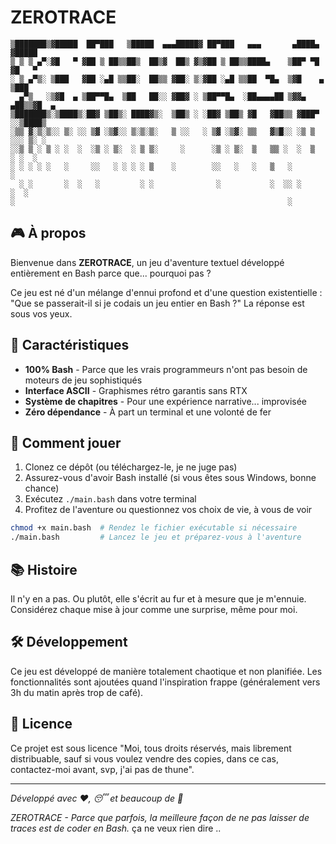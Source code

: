 # ZEROTRACE

```
▒███████▒▓█████  ██▀███   ▒█████  ▄▄▄█████▓ ██▀███   ▄▄▄       ▄████▄  ▓█████ 
▒ ▒ ▒ ▄▀░▓█   ▀ ▓██ ▒ ██▒▒██▒  ██▒▓  ██▒ ▓▒▓██ ▒ ██▒▒████▄    ▒██▀ ▀█  ▓█   ▀ 
░ ▒ ▄▀▒░ ▒███   ▓██ ░▄█ ▒▒██░  ██▒▒ ▓██░ ▒░▓██ ░▄█ ▒▒██  ▀█▄  ▒▓█    ▄ ▒███   
  ▄▀▒   ░▒▓█  ▄ ▒██▀▀█▄  ▒██   ██░░ ▓██▓ ░ ▒██▀▀█▄  ░██▄▄▄▄██ ▒▓▓▄ ▄██▒▒▓█  ▄ 
▒███████▒░▒████▒░██▓ ▒██▒░ ████▓▒░  ▒██▒ ░ ░██▓ ▒██▒ ▓█   ▓██▒▒ ▓███▀ ░░▒████▒
░▒▒ ▓░▒░▒░░ ▒░ ░░ ▒▓ ░▒▓░░ ▒░▒░▒░   ▒ ░░   ░ ▒▓ ░▒▓░ ▒▒   ▓▒█░░ ░▒ ▒  ░░░ ▒░ ░
░░▒ ▒ ░ ▒ ░ ░  ░  ░▒ ░ ▒░  ░ ▒ ▒░     ░      ░▒ ░ ▒░  ▒   ▒▒ ░  ░  ▒    ░ ░  ░
░ ░ ░ ░ ░   ░     ░░   ░ ░ ░ ░ ▒    ░        ░░   ░   ░   ▒   ░           ░   
  ░ ░       ░  ░   ░         ░ ░              ░           ░  ░░ ░         ░  ░
░                                                             ░               
```

## 🎮 À propos

Bienvenue dans **ZEROTRACE**, un jeu d'aventure textuel développé entièrement en Bash parce que... pourquoi pas ? 

Ce jeu est né d'un mélange d'ennui profond et d'une question existentielle : "Que se passerait-il si je codais un jeu entier en Bash ?" La réponse est sous vos yeux.

## 🚀 Caractéristiques

- **100% Bash** - Parce que les vrais programmeurs n'ont pas besoin de moteurs de jeu sophistiqués
- **Interface ASCII** - Graphismes rétro garantis sans RTX
- **Système de chapitres** - Pour une expérience narrative... improvisée
- **Zéro dépendance** - À part un terminal et une volonté de fer

## 🎲 Comment jouer

1. Clonez ce dépôt (ou téléchargez-le, je ne juge pas)
2. Assurez-vous d'avoir Bash installé (si vous êtes sous Windows, bonne chance)
3. Exécutez `./main.bash` dans votre terminal
4. Profitez de l'aventure ou questionnez vos choix de vie, à vous de voir

```bash
chmod +x main.bash  # Rendez le fichier exécutable si nécessaire
./main.bash         # Lancez le jeu et préparez-vous à l'aventure
```

## 📚 Histoire

Il n'y en a pas. Ou plutôt, elle s'écrit au fur et à mesure que je m'ennuie. Considérez chaque mise à jour comme une surprise, même pour moi.

## 🛠️ Développement

Ce jeu est développé de manière totalement chaotique et non planifiée. Les fonctionnalités sont ajoutées quand l'inspiration frappe (généralement vers 3h du matin après trop de café).

## 📝 Licence

Ce projet est sous licence "Moi, tous droits réservés, mais librement distribuable, sauf si vous voulez vendre des copies, dans ce cas, contactez-moi avant, svp, j'ai pas de thune".

---

*Développé avec ❤️, 😴 et beaucoup de 🍕*

*ZEROTRACE - Parce que parfois, la meilleure façon de ne pas laisser de traces est de coder en Bash.* ça ne veux rien dire ..